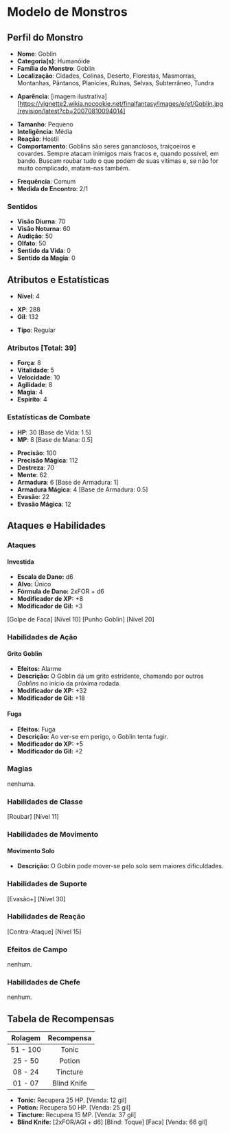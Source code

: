 # Modelo de Monstros

## Perfil do Monstro

- **Nome**: Goblin
- **Categoria(s)**: Humanóide
- **Família do Monstro**: Goblin 
- **Localização**: Cidades, Colinas, Deserto, Florestas, Masmorras, Montanhas, Pântanos, Planícies, Ruínas, Selvas, Subterrâneo, Tundra

* **Aparência**: [imagem ilustrativa][https://vignette2.wikia.nocookie.net/finalfantasy/images/e/ef/Goblin.jpg/revision/latest?cb=20070810094014]

- **Tamanho**: Pequeno
- **Inteligência**: Média
- **Reação**: Hostil
- **Comportamento**: Goblins são seres gananciosos, traiçoeiros e covardes. Sempre atacam inimigos mais fracos e, quando possível, em bando. Buscam roubar tudo o que podem de suas vítimas e, se não for muito complicado, matam-nas também.

* **Frequência**: Comum
* **Medida de Encontro**: 2/1

### Sentidos

- **Visão Diurna**: 70
- **Visão Noturna**: 60
- **Audição**: 50
- **Olfato**: 50
- **Sentido da Vida**: 0
- **Sentido da Magia**: 0

## Atributos e Estatísticas

* **Nível**: 4

- **XP**: 288
- **Gil**: 132

* **Tipo**: Regular

### Atributos [Total: 39]

- **Força**: 8
- **Vitalidade**: 5
- **Velocidade**: 10
- **Agilidade**: 8
- **Magia**: 4
- **Espírito**: 4

### Estatísticas de Combate

- **HP**: 30 [Base de Vida: 1.5]
- **MP**: 8 [Base de Mana: 0.5]

* **Precisão**: 100
* **Precisão Mágica**: 112
* **Destreza**: 70
* **Mente**: 62
* **Armadura**: 6 [Base de Armadura: 1]
* **Armadura Mágica**: 4 [Base de Armadura: 0.5]
* **Evasão**: 22
* **Evasão Mágica**: 12

## Ataques e Habilidades

### Ataques

#### Investida

- **Escala de Dano:** d6
- **Alvo:** Único
- **Fórmula de Dano:** 2xFOR + d6
- **Modificador de XP:** +8
- **Modificador de Gil:** +3

[Golpe de Faca] [Nível 10]
[Punho Goblin] [Nível 20]

### Habilidades de Ação

#### Grito Goblin

- **Efeitos:** Alarme
- **Descrição:** O Goblin dá um grito estridente, chamando por outros *Goblins* no início da próxima rodada.
- **Modificador de XP:** +32
- **Modificador de Gil:** +18

#### Fuga

- **Efeitos:** Fuga
- **Descrição:** Ao ver-se em perigo, o Goblin tenta fugir.
- **Modificador do XP:** +5
- **Modificador do Gil:** +2

### Magias

nenhuma.

### Habilidades de Classe

[Roubar] [Nível 11]

### Habilidades de Movimento

#### Movimento Solo

- **Descrição:** O Goblin pode mover-se pelo solo sem maiores dificuldades.

### Habilidades de Suporte

[Evasão+] [Nível 30]

### Habilidades de Reação

[Contra-Ataque] [Nível 15]

### Efeitos de Campo

nenhum.

### Habilidades de Chefe

nenhum.

## Tabela de Recompensas

| Rolagem   | Recompensa      |
|:---------:|:---------------:|
| 51 - 100  | Tonic           |
| 25 - 50   | Potion          |
| 08 - 24   | Tincture        |
| 01 - 07   | Blind Knife     |

- **Tonic:** Recupera 25 HP. [Venda: 12 gil]
- **Potion:** Recupera 50 HP. [Venda: 25 gil]
- **Tincture:** Recupera 15 MP. [Venda: 37 gil]
- **Blind Knife:** [2xFOR/AGI + d6] [Blind: Toque] [Faca] [Venda:  66 gil]